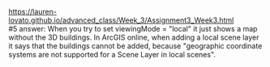 https://lauren-lovato.github.io/advanced_class/Week_3/Assignment3_Week3.html  
#5 answer: When you try to set viewingMode = "local" it just shows a map without the 3D buildings. 
In ArcGIS online, when adding a local scene layer it says that the buildings cannot be added, because "geographic coordinate systems are not supported for a Scene Layer in local scenes".  
